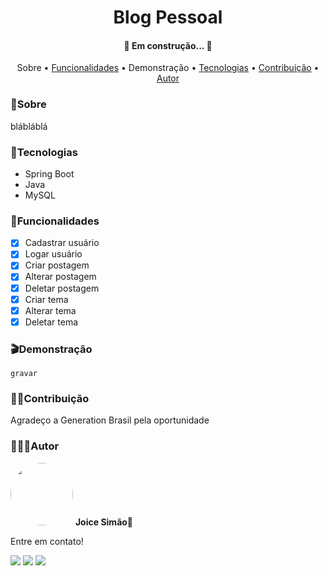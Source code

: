 <h1 align="center">Blog Pessoal</h1>
<h4 align="center">🚧  Em construção...  🚧</h4>

<p align="center">
 <a>Sobre</a> •
 <a href="#funcionalidades">Funcionalidades</a> •
 <a>Demonstração</a> • 
 <a href="#tecnologias">Tecnologias</a> • 
 <a href="#contribuição">Contribuição</a> • 
 <a href="#autor">Autor</a>
</p>

### 📃Sobre 
blábláblá

### 🔧Tecnologias
- Spring Boot
- Java 
- MySQL
	
### 🔷Funcionalidades
- [x] Cadastrar usuário
- [x] Logar usuário
- [x] Criar postagem
- [x] Alterar postagem
- [x] Deletar postagem
- [x] Criar tema
- [x] Alterar tema
- [x] Deletar tema

### 🎬Demonstração
	gravar
	
### 🤝🏽Contribuição
<p>Agradeço a Generation Brasil pela oportunidade</p>

### 👩🏽‍💻Autor
<img style="border-radius: 50%;" src="https://i.imgur.com/n7iVrD1.png" width="100px;" alt=""/>
 <b>Joice Simão🌱</b>
<p>Entre em contato!</p>

<a href="https://www.linkedin.com/in/joice-sim%C3%A3o-leite-520496221/"><img src="https://img.shields.io/badge/linkedin-%230077B5.svg?&style=for-the-badge&logo=linkedin&logoColor=white&link=mailto:https://www.linkedin.com/in/joice-sim%C3%A3o-leite-520496221/"></a>
<a href="https://discord.com/users/876857533036363806" target="_blank"><img src="https://img.shields.io/badge/Discord-7289DA?style=for-the-badge&logo=discord&logoColor=white" target="_blank"></a>
<a href = "mailto:joice.simao@hotmail.com"><img src="https://img.shields.io/badge/-Hotmail-%23333?style=for-the-badge&logo=microsoft-outlook&logoColor=white" target="_blank"></a>

